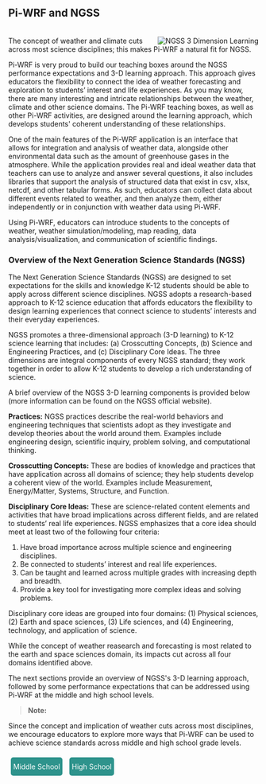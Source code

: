 <style>
    .ngss_lvl {background-color:#2E938C;
border-radius:5px;
color:white;
cursor:pointer;
padding:10px 5px;
height: 100px;
width:250px;
margin: auto 5px;
text-decoration:none;
}

a:link { text-decoration: none; }


a:visited { text-decoration: none; }


a:hover { text-decoration: none; }


a:active { text-decoration: none; }
</style>

## Pi-WRF and NGSS
<br/>
<img src="assets/ngss_logo.png" align="right" alt="NGSS 3 Dimension Learning">
The concept of weather and climate cuts across most science disciplines; 
this makes Pi-WRF a natural fit for NGSS. 

Pi-WRF is very proud to build our teaching boxes around the NGSS 
performance expectations and 3-D learning approach. This approach gives 
educators the flexibility to connect the idea of weather forecasting and 
exploration to students’ interest and life experiences. As you 
may know, there are many 
interesting and intricate relationships between the weather, climate and 
other science domains. The Pi-WRF teaching boxes, as well as other Pi-WRF 
activities, are designed around the learning approach, which develops 
students' coherent understanding of these relationships.

One of the main features of the Pi-WRF application is an interface 
that allows for integration 
and analysis of weather data, alongside other environmental data such as 
the 
amount of greenhouse gases in the atmosphere. While the application 
provides 
real and ideal weather data that teachers can use to analyze and answer 
several questions, it also includes libraries that support the analysis of 
structured data that exist in csv, xlsx, netcdf, and other tabular forms. 
As such, educators can collect data about different events related to 
weather, and then analyze them, either independently or in conjunction 
with 
weather data using Pi-WRF.

Using Pi-WRF, educators can introduce students to the concepts of weather, 
weather simulation/modeling, map reading, data analysis/visualization, 
and communication of scientific findings.

### Overview of the Next Generation Science Standards (NGSS)

The Next Generation Science Standards (NGSS) are designed to set expectations for the skills and knowledge K-12 students should be able to apply across different science disciplines. NGSS adopts a research-based approach to K-12 science education that affords educators the flexibility to design learning experiences that connect science to students’ interests and their everyday experiences. 

NGSS promotes a three-dimensional approach (3-D learning) to K-12 science 
learning that includes: (a) Crosscutting Concepts, (b) Science and 
Engineering Practices, and (c) Disciplinary Core Ideas. The three 
dimensions are integral components of every NGSS standard; they work 
together in order to allow K-12 students to develop a 
rich understanding of science.

A brief overview of the NGSS 3-D learning components is provided below 
(more information can be found on the NGSS [official 
website](https://www.nextgenscience.org)).

**Practices:** NGSS practices describe the real-world behaviors and engineering techniques that scientists adopt as they investigate and develop theories about the world around them. Examples include engineering design, scientific inquiry, problem solving, and computational thinking.

**Crosscutting Concepts:** These are bodies of knowledge and practices 
that have application across all domains of science; they help students 
develop a coherent view of the world. Examples include Measurement, 
Energy/Matter, Systems, Structure, and Function. 

**Disciplinary Core Ideas:** These are science-related content elements 
and activities that have broad implications 
across different fields, and are related to students’ real life 
experiences. NGSS emphasizes that a core idea should meet at least two of the following four criteria:

1. Have broad importance across multiple science and engineering disciplines.
1. Be connected to students’ interest and real life experiences.
1. Can be taught and learned across multiple grades with increasing depth and breadth.
1. Provide a key tool for investigating more complex ideas and solving problems.

Disciplinary core ideas are grouped into four domains: (1) Physical sciences, (2) Earth and space sciences, (3) Life sciences, and (4) Engineering, technology, and application of science. 

While the concept of weather reasearch and forecasting is most related to 
the earth and space sciences domain, its impacts cut across all four 
domains identified above.

The next sections provide an overview of NGSS's 3-D learning approach, 
followed by some performance expectations that can be addressed using Pi-WRF at the middle and high school levels.
<br/>

> **Note:**

Since the concept and implication of weather cuts across most disciplines, we encourage educators to explore more ways that Pi-WRF can be used to achieve science standards across middle and high school grade levels.

<br/>
<a class="ngss_lvl" href="/piwrf-teachingbox/pages/standards/middleschool.html">Middle School</a>
<a class="ngss_lvl" href="/piwrf-teachingbox/pages/standards/highschool.html">High School</a>


